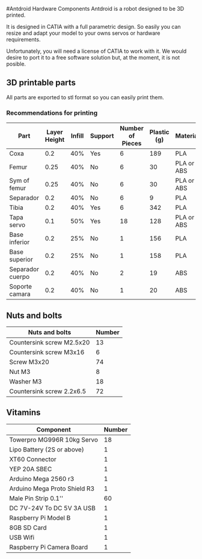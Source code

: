#Antdroid Hardware Components
Antdroid is a robot designed to be 3D printed.

It is designed in CATIA with a full parametric design. So easily you can resize and adapt your model to your owns servos or hardware requirements.

Unfortunately, you will need a license of CATIA to work with it. We would desire to port it to a free software solution but, at the moment, it is not posible.


## 3D printable parts
All parts are exported to stl format so you can easily print them.

### Recommendations for printing
| Part             | Layer Height | Infill | Support  | Number of Pieces | Plastic (g) | Material   |
|------------------|--------------|--------|----------|------------------|-------------|------------|
| Coxa             |      0.2     |   40%  |    Yes   |         6        |     189     |     PLA    |
| Femur            |     0.25     |   40%  |    No    |         6        |      30     | PLA or ABS |
| Sym of femur     |     0.25     |   40%  |    No    |         6        |      30     | PLA or ABS |
| Separador        |      0.2     |   40%  |    No    |         6        |      9      |     PLA    |
| Tibia            |      0.2     |   40%  |    Yes   |         6        |     342     |     PLA    |
| Tapa servo       |      0.1     |   50%  |    Yes   |        18        |     128     | PLA or ABS |
| Base inferior    |      0.2     |   25%  |    No    |         1        |     156     |     PLA    |
| Base superior    |      0.2     |   25%  |    No    |         1        |     158     |     PLA    |
| Separador cuerpo |      0.2     |   40%  |    No    |         2        |      19     |     ABS    |
| Soporte camara   |      0.2     |   40%  |    No    |         1        |      20     |     ABS    |

## Nuts and bolts

| Nuts and bolts            	| Number 	|
|---------------------------	|--------	|
| Countersink screw M2.5x20 	|   13   	|
| Countersink screw M3x16   	|    6   	|
| Screw M3x20               	|   74   	|
| Nut M3                    	|    8   	|
| Washer M3                 	|   18   	|
| Countersink screw 2.2x6.5 	|   72   	|

## Vitamins


| Component                    	| Number 	|
|------------------------------	|--------	|
| Towerpro MG996R 10kg Servo   	|   18   	|
| Lipo Battery (2S or above)   	|    1   	|
| XT60 Connector               	|    1   	|
| YEP 20A SBEC                 	|    1   	|
| Arduino Mega 2560 r3         	|    1   	|
| Arduino Mega Proto Shield R3 	|    1   	|
| Male Pin Strip 0.1''         	|   60   	|
| DC 7V-24V To DC 5V 3A USB    	|    1   	|
| Raspberry Pi Model B         	|    1   	|
| 8GB SD Card                  	|    1   	|
| USB Wifi                     	|    1   	|
| Raspberry Pi Camera Board    	|    1   	|




